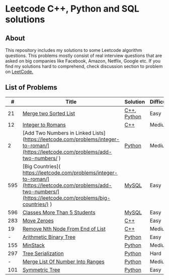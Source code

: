 # Leetcode C++, Python and SQL solutions

## About

This repository includes my solutions to some Leetcode algorithm questions. 
This problems mostly consist of real interview questions that are asked on big companies like Facebook, Amazon, Netflix, Google etc. If you find my solutions hard to comprehend, check discussion section to problem on [LeetCode.](https://leetcode.com/) 

## List of Problems

| # | Title | Solution | Difficulty |
|---| ----- | -------- | ---------- |
|21|[Merge two Sorted List](https://leetcode.com/problems/merge-two-sorted-lists/) | [C++](./solutions/mergeTwoSortedList.cpp), [Python](./solutions/python/mergeTwoSortedList.py)|Easy|
|12|[Integer to Romans](https://leetcode.com/problems/integer-to-roman/) | [C++](./solutions/IntegerToRomans.cpp)|Medium|
|2|[Add Two Numbers in Linked Lists](https://leetcode.com/problems/integer-to-roman/](https://leetcode.com/problems/add-two-numbers/ ) | [Python](./solutions/python/AddTwoNumbersLinkedList.py)|Medium|
|595|[Big Countries]( https://leetcode.com/problems/integer-to-roman/](https://leetcode.com/problems/add-two-numbers/](https://leetcode.com/problems/big-countries/) ) | [MySQL](./solutions/SQL/bigCountries.txt)|Easy|
|596|[Classes More Than 5 Students]( https://leetcode.com/problems/classes-more-than-5-students/ ) | [MySQL](./solutions/SQL/moreThanFiveStudents.txt)|Easy|
|283|[Move Zeroes](https://leetcode.com/problems/move-zeroes/description/) | [C++](./solutions/MoveZeroes.cpp)|Easy|
|19|[Remove Nth Node From End of List](https://leetcode.com/problems/remove-nth-node-from-end-of-list/) | [C++](./solutions/removeNthFromEnd.cpp)|Medium|
|-|[Arithmetic Binary Tree](./problems/ArithmeticBinaryTree.md) | [Python](./solutions/python/ArithmeticBinaryTree.py)|Easy|
|155|[MinStack](https://leetcode.com/problems/min-stack/) | [Python](./solutions/python/MinStack.py)|Medium|
|297|[Tree Serialization](https://leetcode.com/problems/serialize-and-deserialize-binary-tree/description/) | [Python](./solutions/python/TreeSerialization.py)|Hard|
|-|[Merge List Of Number Into Ranges](./problems/MergeListOfNumberIntoRanges.md) | [Python](./solutions/python/MergeListOfNumberIntoRanges.py)|Medium|
|101|[ Symmetric Tree](https://leetcode.com/problems/symmetric-tree/description/) | [Python](./solutions/python/SymmetricTree.py)|Easy|
